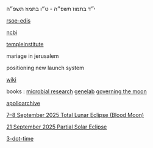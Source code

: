 י״ד בתמוז תשפ״ה - ט״ו בתמוז תשפ״ה

[rsoe-edis](https://rsoe-edis.org/eventMap)

[ncbi](https://www.ncbi.nlm.nih.gov/guide/sequence-analysis/)

[templeinstitute](https://templeinstitute.org)

mariage in jerusalem 

positioning new launch system

[wiki](https://github.com/melekhmashiach/melekhmashiach/wiki)

books : [microbial research](https://www.nasa.gov/wp-content/uploads/2021/10/microbial_research_2021_tagged.pdf) [genelab](https://www.nasa.gov/wp-content/uploads/2018/05/np-2017-06-020-jsc_a_researchers_guide_to_genelab-tagged_0.pdf) [governing the moon](https://www.nasa.gov/wp-content/uploads/2025/02/governing-the-moon-sp-2024-4559-ebook.pdf) 

[apolloarchive](https://apolloarchive.com/)

[7–8 September 2025 Total Lunar Eclipse (Blood Moon)](https://www.timeanddate.com/eclipse/lunar/2025-september-7) 

[21 September 2025 Partial Solar Eclipse](https://www.timeanddate.com/eclipse/solar/2025-september-21) 

[3-dot-time](https://github.com/melekhmashiach/3-dot-time) 
